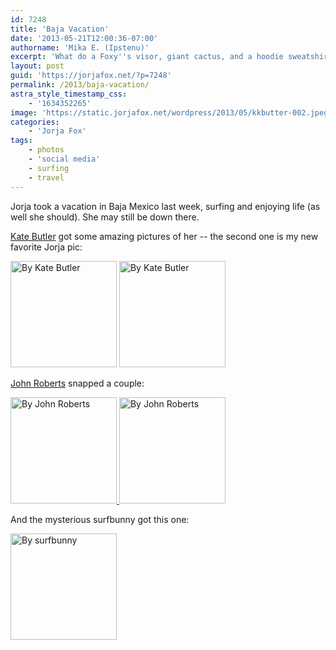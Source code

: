 ```yaml
---
id: 7248
title: 'Baja Vacation'
date: '2013-05-21T12:00:36-07:00'
authorname: 'Mika E. (Ipstenu)'
excerpt: 'What do a Foxy''s visor, giant cactus, and a hoodie sweatshirt have in common? It''s vacation time!'
layout: post
guid: 'https://jorjafox.net/?p=7248'
permalink: /2013/baja-vacation/
astra_style_timestamp_css:
    - '1634352265'
image: 'https://static.jorjafox.net/wordpress/2013/05/kkbutter-002.jpeg'
categories:
    - 'Jorja Fox'
tags:
    - photos
    - 'social media'
    - surfing
    - travel
---
```


Jorja took a vacation in Baja Mexico last week, surfing and enjoying life (as well she should). She may still be down there.

<a href="http://katebutlerphoto.com/">Kate Butler</a> got some amazing pictures of her -- the second one is my new favorite Jorja pic:

<a title="By Kate Butler" href="https://jorjafox.net/gallery/personal/jorja/travel/20130500-baja/kkbutter-001.jpg/" rel="showcase"><img alt="By Kate Butler" src="https://jorjafox.net/gallery/cache/personal/jorja/travel/20130500-baja/kkbutter-001_200_cw200_ch200_thumb.jpg" width="170" height="170" /></a> <a title="By Kate Butler" href="http://instagram.com/p/ZjlMSdoH40/" rel="showcase"><img alt="By Kate Butler" src="https://jorjafox.net/gallery/cache/personal/jorja/travel/20130500-baja/kkbutter-002_200_cw200_ch200_thumb.jpg" width="170" height="170" /></a>

<a href="http://www.thejohnroberts.com/">John Roberts</a> snapped a couple:

<a title="By John Roberts" href="http://instagram.com/p/ZZZUM0o4_y/" rel="showcase"><img alt="By John Roberts" src="https://jorjafox.net/gallery/cache/personal/jorja/travel/20130500-baja/johnroberts-001_200_cw200_ch200_thumb.jpg" width="170" height="170" /> </a><a title="By John Roberts" href="http://instagram.com/p/ZZvGDNI41N/" rel="showcase"><img alt="By John Roberts" src="https://jorjafox.net/gallery/cache/personal/jorja/travel/20130500-baja/johnroberts-002_200_cw200_ch200_thumb.jpg" width="170" height="170" /></a>

And the mysterious surfbunny got this one:

<a title="By surfbunny" href="http://instagram.com/p/Zi_kykh5F-/" rel="showcase"><img alt="By surfbunny" src="https://jorjafox.net/gallery/cache/personal/jorja/travel/20130500-baja/surfbunny-001_200_cw200_ch200_thumb.jpg" width="170" height="170" /></a>
